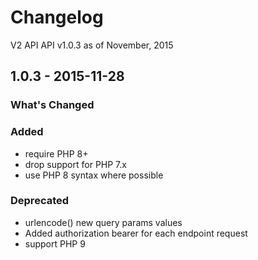# Changelog

V2 API API v1.0.3 as of November, 2015

## 1.0.3 - 2015-11-28

### What's Changed

### Added

- require PHP 8+
- drop support for PHP 7.x
- use PHP 8 syntax where possible

### Deprecated

- urlencode() new query params values
- Added authorization bearer for each endpoint request
- support PHP 9

